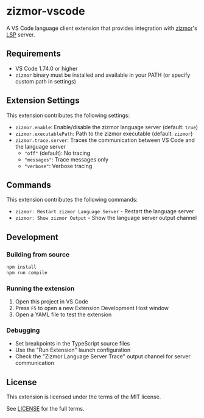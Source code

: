 # zizmor-vscode

A VS Code language client extension that provides integration with
[zizmor]'s [LSP] server.

[zizmor]: https://github.com/zizmorcore/zizmor
[LSP]: https://microsoft.github.io/language-server-protocol/


## Requirements

- VS Code 1.74.0 or higher
- `zizmor` binary must be installed and available in your PATH (or specify custom path in settings)

## Extension Settings

This extension contributes the following settings:

- `zizmor.enable`: Enable/disable the zizmor language server (default: `true`)
- `zizmor.executablePath`: Path to the zizmor executable (default: `zizmor`)
- `zizmor.trace.server`: Traces the communication between VS Code and the language server
  - `"off"` (default): No tracing
  - `"messages"`: Trace messages only
  - `"verbose"`: Verbose tracing

## Commands

This extension contributes the following commands:

- `zizmor: Restart zizmor Language Server` - Restart the language server
- `zizmor: Show zizmor Output` - Show the language server output channel

## Development

### Building from source

```bash
npm install
npm run compile
```

### Running the extension

1. Open this project in VS Code
2. Press `F5` to open a new Extension Development Host window
3. Open a YAML file to test the extension

### Debugging

- Set breakpoints in the TypeScript source files
- Use the "Run Extension" launch configuration
- Check the "Zizmor Language Server Trace" output channel for server communication

## License

This extension is licensed under the terms of the MIT license.

See [LICENSE](LICENSE) for the full terms.

